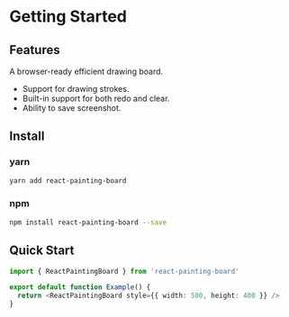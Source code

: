 # Getting Started

## Features

A browser-ready efficient drawing board.

- Support for drawing strokes.
- Built-in support for both redo and clear.
- Ability to save screenshot.

## Install

### yarn

```bash
yarn add react-painting-board
```

### npm

```bash
npm install react-painting-board --save
```

## Quick Start

```typescript
import { ReactPaintingBoard } from 'react-painting-board'

export default function Example() {
  return <ReactPaintingBoard style={{ width: 500, height: 400 }} />
}
```
